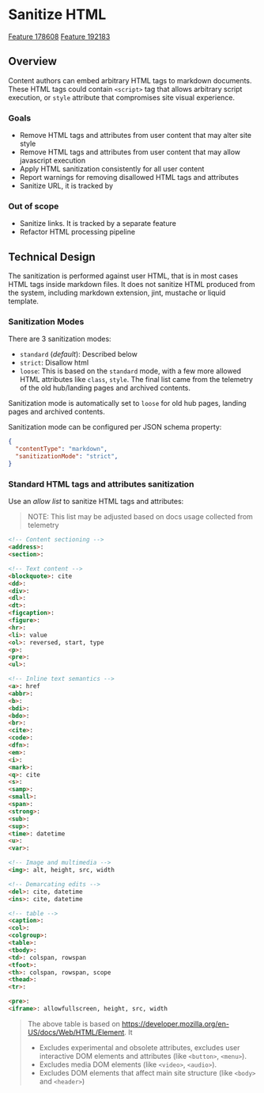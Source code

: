 # Sanitize HTML

[Feature 178608](https://dev.azure.com/ceapex/Engineering/_workitems/edit/178608/)
[Feature 192183](https://dev.azure.com/ceapex/Engineering/_workitems/edit/192183/)

## Overview

Content authors can embed arbitrary HTML tags to markdown documents. These HTML tags could contain `<script>` tag that allows arbitrary script execution, or `style` attribute that compromises site visual experience.

### Goals

- Remove HTML tags and attributes from user content that may alter site style
- Remove HTML tags and attributes from user content that may allow javascript execution
- Apply HTML sanitization consistently for all user content
- Report warnings for removing disallowed HTML tags and attributes
- Sanitize URL, it is tracked by 

### Out of scope

- Sanitize links. It is tracked by a separate feature
- Refactor HTML processing pipeline

## Technical Design

The sanitization is performed against user HTML, that is in most cases HTML tags inside markdown files. It does not sanitize HTML produced from the system, including markdown extension, jint, mustache or liquid template.

### Sanitization Modes

There are 3 sanitization modes:

- `standard` (*default*): Described below
- `strict`: Disallow html
- `loose`: This is based on the `standard` mode, with a few more allowed HTML attributes like `class`, `style`. The final list came from the telemetry of the old hub/landing pages and archived contents.

Sanitization mode is automatically set to `loose` for old hub pages, landing pages and archived contents.

Sanitization mode can be configured per JSON schema property:
```json
{
  "contentType": "markdown",
  "sanitizationMode": "strict",
}
```

### Standard HTML tags and attributes sanitization

Use an _allow list_ to sanitize HTML tags and attributes:

> NOTE: This list may be adjusted based on docs usage collected from telemetry

```html
<!-- Content sectioning -->
<address>: 
<section>:

<!-- Text content -->
<blockquote>: cite
<dd>:
<div>:
<dl>:
<dt>:
<figcaption>:
<figure>:
<hr>:
<li>: value
<ol>: reversed, start, type
<p>:
<pre>:
<ul>:

<!-- Inline text semantics -->
<a>: href
<abbr>:
<b>:
<bdi>:
<bdo>:
<br>:
<cite>:
<code>:
<dfn>:
<em>:
<i>:
<mark>:
<q>: cite
<s>:
<samp>:
<small>:
<span>:
<strong>:
<sub>:
<sup>:
<time>: datetime
<u>:
<var>:

<!-- Image and multimedia -->
<img>: alt, height, src, width

<!-- Demarcating edits -->
<del>: cite, datetime
<ins>: cite, datetime

<!-- table -->
<caption>:
<col>:
<colgroup>:
<table>:
<tbody>:
<td>: colspan, rowspan
<tfoot>:
<th>: colspan, rowspan, scope
<thead>:
<tr>:

<pre>:
<iframe>: allowfullscreen, height, src, width
```

> The above table is based on https://developer.mozilla.org/en-US/docs/Web/HTML/Element. It
> - Excludes experimental and obsolete attributes, excludes user interactive DOM elements and attributes (like `<button>`, `<menu>`).
> - Excludes media DOM elements (like `<video>`, `<audio>`).
> - Excludes DOM elements that affect main site structure (like `<body>` and `<header>`)
